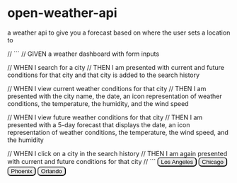 # open-weather-api
a weather api to give you a forecast based on where the user sets a location to




// ```
// GIVEN a weather dashboard with form inputs

// WHEN I search for a city
// THEN I am presented with current and future conditions for that city and that city is added to the search history

// WHEN I view current weather conditions for that city
// THEN I am presented with the city name, the date, an icon representation of weather conditions, the temperature, the humidity, and the wind speed

// WHEN I view future weather conditions for that city
// THEN I am presented with a 5-day forecast that displays the date, an icon representation of weather conditions, the temperature, the wind speed, and the humidity


// WHEN I click on a city in the search history
// THEN I am again presented with current and future conditions for that city
// ```
      <button id="newYorkBtn" class="btn btn-primary m-1" style="border-radius: 7px;">Los Angeles</button>
          <button id="newYorkBtn" class="btn btn-primary m-1" style="border-radius: 7px;">Chicago</button>
          <button id="newYorkBtn" class="btn btn-primary m-1" style="border-radius: 7px;">Phoenix</button>
          <button id="newYorkBtn" class="btn btn-primary m-1" style="border-radius: 7px;">Orlando</button>
        </div>